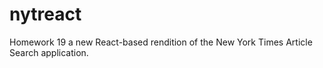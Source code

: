 # nytreact
Homework 19 a new React-based rendition of the New York Times Article Search application.
